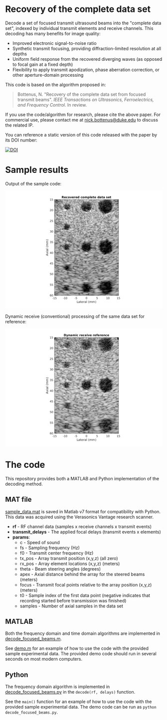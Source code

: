 # Recovery of the complete data set

Decode a set of focused transmit ultrasound beams into the "complete data set", indexed by individual transmit elements and receive channels. This decoding has many benefits for image quality:
* Improved electronic signal-to-noise ratio
* Synthetic transmit focusing, providing diffraction-limited resolution at all depths
* Uniform field response from the recovered diverging waves (as opposed to focal gain at a fixed depth)
* Flexibility to apply transmit apodization, phase aberration correction, or other aperture-domain processing

This code is based on the algorithm proposed in:

> Bottenus, N. "Recovery of the complete data set from focused transmit beams". *IEEE Transactions on Ultrasonics, Ferroelectrics, and Frequency Control*. In review.

If you use the code/algorithm for research, please cite the above paper. For commercial use, please contact me at nick.bottenus@duke.edu to discuss the related IP.

You can reference a static version of this code released with the paper by its DOI number:

[![DOI](https://zenodo.org/badge/93632537.svg)](https://zenodo.org/badge/latestdoi/93632537)

# Sample results

Output of the sample code:

![Recovered complete data set](./recovered_complete.png)

Dynamic receive (conventional) processing of the same data set for reference:

![Dynamic receive reference image](./dynamic_receive.png)

# The code

This repository provides both a MATLAB and Python implementation of the decoding method.

## MAT file
[sample_data.mat](./sample_data.mat) is saved in Matlab v7 format for compatibility with Python. This data was acquired using the Verasonics Vantage research scanner.
* __rf__ - RF channel data (samples x receive channels x transmit events)
* __transmit_delays__ - The applied focal delays (transmit events x elements)
* __params__:
  * c - Speed of sound
  * fs - Sampling frequency (Hz)
  * f0 - Transmit center frequency (Hz)
  * tx_pos - Array transmit position (x,y,z) (all zero)
  * rx_pos - Array element locations (x,y,z) (meters)
  * theta - Beam steering angles (degrees)
  * apex - Axial distance behind the array for the steered beams (meters)
  * focus - Transmit focal points relative to the array position (x,y,z) (meters)
  * t0 - Sample index of the first data point (negative indicates that recording started before transmission was finished)
  * samples - Number of axial samples in the data set

## MATLAB

Both the frequency domain and time domain algorithms are implemented in [decode_focused_beams.m](./decode_focused_beams.m).

See [demo.m](./demo.m) for an example of how to use the code with the provided sample experimental data. The provided demo code should run in several seconds on most modern computers.

## Python

The frequency domain algorithm is implemented in [decode_focused_beams.py](./decode_focused_beams.py) in the `decode(rf, delays)` function.

See the `main()` function for an example of how to use the code with the provided sample experimental data. The demo code can be run as `python decode_focused_beams.py`.
